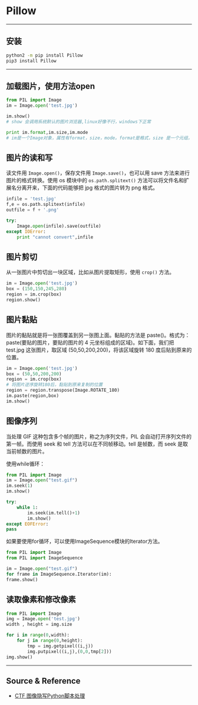 # Pillow

---

## 安装

```bash
python2 -m pip install Pillow
pip3 install Pillow
```

---

## 加载图片，使用方法open

```py
from PIL import Image
im = Image.open('test.jpg')

im.show()
# show 会调用系统默认的图片浏览器,linux好像不行，windows下正常

print im.format,im.size,im.mode
# im是一个Image对象，属性有format，size，mode。format是格式，size 是一个元组，表示(宽，高)，mode则指的图片的模式。
```

## 图片的读和写

读文件用 `Image.open()`，保存文件用 `Image.save()`，也可以用 save 方法来进行图片的格式转换。使用 os 模块中的 `os.path.splitext()` 方法可以将文件名和扩展名分离开来，下面的代码能够把 jpg 格式的图片转为 png 格式。
```py
infile = 'test.jpg'
f,e = os.path.splitext(infile)
outfile = f + '.png'

try:
    Image.open(infile).save(outfile)
except IOError:
    print "cannot convert",infile
```

## 图片剪切

从一张图片中剪切出一块区域，比如从图片提取矩形，使用 `crop()` 方法。
```py
im = Image.open('test.jpg')
box = (150,150,245,280)
region = im.crop(box)
region.show()
```

## 图片黏贴

图片的黏贴就是将一张图覆盖到另一张图上面。黏贴的方法是 paste()。格式为：paste(要贴的图片，要贴的图片的 4 元坐标组成的区域)。如下面，我们把 test.jpg 这张图片，取区域 (50,50,200,200)，将该区域旋转 180 度后贴到原来的位置。

```py
im = Image.open('test.jpg')
box = (50,50,200,200)
region = im.crop(box)
# 将图片逆序旋转180后，黏贴到原来复制的位置
region = region.transpose(Image.ROTATE_180)
im.paste(region,box)
im.show()
```

## 图像序列

当处理 GIF 这种包含多个帧的图片，称之为序列文件，PIL 会自动打开序列文件的第一帧。而使用 seek 和 tell 方法可以在不同帧移动。tell 是帧数，而 seek 是取当前帧数的图片。

使用while循环：
```py
from PIL import Image
im = Image.open("test.gif")
im.seek(1)
im.show()

try:
    while 1:
        im.seek(im.tell()+1)
        im.show()
except EOFError:
pass
```

如果要使用for循环，可以使用ImageSequence模块的Iterator方法。
```py
from PIL import Image
from PIL import ImageSequence

im = Image.open("test.gif")
for frame in ImageSequence.Iterator(im):
frame.show()
```

## 读取像素和修改像素

```py
from PIL import Image
img = Image.open('test.jpg')
width , height = img.size

for i in range(0,width):
    for j in range(0,height):
        tmp = img.getpixel((i,j))
        img.putpixel((i,j),(0,0,tmp[2]))
img.show()
```

---

## Source & Reference

- [CTF 图像隐写Python脚本处理](https://mp.weixin.qq.com/s/hTtMn53H4PbrK-7x_Ff2_w)
